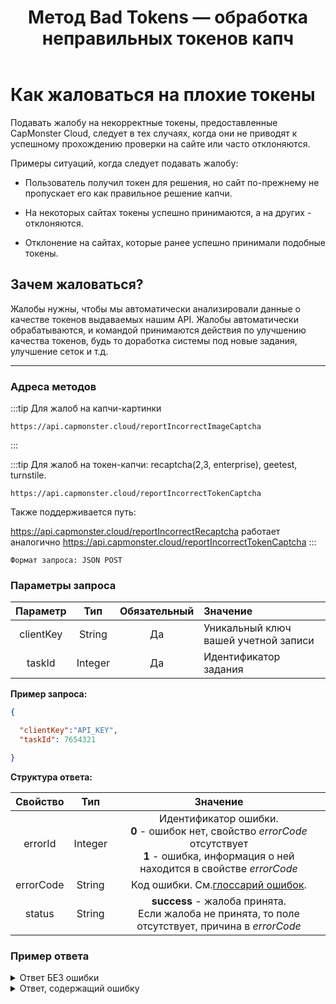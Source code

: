 ﻿---
sidebar_position: 8
title: "Метод Bad Tokens — обработка неправильных токенов капч"
description: "Подавать жалобу на некорректные токены, предоставленные CapMonster Cloud, следует в тех случаях, когда они не приводят к успешному прохождению проверки на сайте или часто отклоняются."
---

# Как жаловаться на плохие токены

Подавать жалобу на некорректные токены, предоставленные CapMonster Cloud, следует в тех случаях, когда они не приводят к успешному прохождению проверки на сайте или часто отклоняются.

Примеры ситуаций, когда следует подавать жалобу:

- Пользователь получил токен для решения, но сайт по-прежнему не пропускает его как правильное решение капчи.

- На некоторых сайтах токены успешно принимаются, а на других - отклоняются.

- Отклонение на сайтах, которые ранее успешно принимали подобные токены.


## Зачем жаловаться?

Жалобы нужны, чтобы мы автоматически анализировали данные о качестве токенов выдаваемых нашим API. Жалобы автоматически обрабатываются, и командой принимаются действия по улучшению качества токенов, будь то доработка системы под новые задания, улучшение сеток и т.д.

---

### Адреса методов


:::tip Для жалоб на капчи-картинки
```http
https://api.capmonster.cloud/reportIncorrectImageCaptcha
```
:::

:::tip Для жалоб на токен-капчи: recaptcha(2,3, enterprise), geetest, turnstile.
```http
https://api.capmonster.cloud/reportIncorrectTokenCaptcha
```

Также поддерживается путь:

https://api.capmonster.cloud/reportIncorrectRecaptcha работает аналогично https://api.capmonster.cloud/reportIncorrectTokenCaptcha
:::

`Формат запроса: JSON POST`

### Параметры запроса

| **Параметр** | **Тип** | **Обязательный** |                      **Значение**                      |
| :------------------------: | :--------------: | :--------------------------------: | :------------------------------------------------------------------ |
|         clientKey         |      String      |                Да                | Уникальный ключ вашей учетной записи |
|           taskId           |     Integer     |                Да                |              Идентификатор задания              |

**Пример запроса:**

```json
{

  "clientKey":"API_KEY",
  "taskId": 7654321

}
```

**Структура ответа:**

| **Свойство** | **Тип** | **Значение** |
| :------------------------: | :--------------: | :------------: |
|          errorId          |     Integer     | Идентификатор ошибки.<br />**0** - ошибок нет, свойство *errorCode* отсутствует<br />**1** - ошибка, информация о ней находится в свойстве *errorCode* |
|         errorCode         |      String      |                                                                  Код ошибки. См.[глоссарий ошибок](api-errors.md).                                                                  |
|           status           |      String      |                                           **success** - жалоба принята.<br />Если жалоба не принята, то поле отсутствует, причина в *errorCode*                                           |

### Пример ответа

<details>
  <summary>
    Ответ БЕЗ ошибки
  </summary>

```json
{
  "errorId": 0,
  "status": "success"
}
```

</details>

<details>
  <summary>
    Ответ, содержащий ошибку
  </summary>

```json
{
  "errorId": 1,
  "errorCode": "ERROR_KEY_DOES_NOT_EXIST"
}
```

</details>
